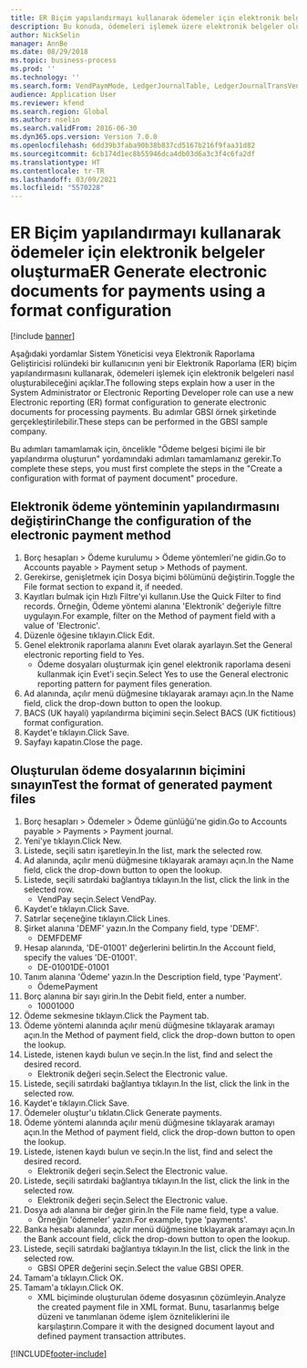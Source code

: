 ```yaml
---
title: ER Biçim yapılandırmayı kullanarak ödemeler için elektronik belgeler oluşturma
description: Bu konuda, ödemeleri işlemek üzere elektronik belgeler oluşturmak için yeni bir Elektronik raporlama (ER) biçimi yapılandırmasının nasıl kullanılacağı açıklanmaktadır.
author: NickSelin
manager: AnnBe
ms.date: 08/29/2018
ms.topic: business-process
ms.prod: ''
ms.technology: ''
ms.search.form: VendPaymMode, LedgerJournalTable, LedgerJournalTransVendPaym, BankAccountTableLookUp
audience: Application User
ms.reviewer: kfend
ms.search.region: Global
ms.author: nselin
ms.search.validFrom: 2016-06-30
ms.dyn365.ops.version: Version 7.0.0
ms.openlocfilehash: 6dd39b3faba90b38b837cd5167b216f9faa31d82
ms.sourcegitcommit: 6cb174d1ec8b55946dca4db03d6a3c3f4c6fa2df
ms.translationtype: HT
ms.contentlocale: tr-TR
ms.lasthandoff: 03/09/2021
ms.locfileid: "5570228"
---
```

# <a name="er-generate-electronic-documents-for-payments-using-a-format-configuration"></a><span data-ttu-id="f125d-103">ER Biçim yapılandırmayı kullanarak ödemeler için elektronik belgeler oluşturma</span><span class="sxs-lookup"><span data-stu-id="f125d-103">ER Generate electronic documents for payments using a format configuration</span></span>

[!include [banner](../../includes/banner.md)]

<span data-ttu-id="f125d-104">Aşağıdaki yordamlar Sistem Yöneticisi veya Elektronik Raporlama Geliştiricisi rolündeki bir kullanıcının yeni bir Elektronik Raporlama (ER) biçim yapılandırmasını kullanarak, ödemeleri işlemek için elektronik belgeleri nasıl oluşturabileceğini açıklar.</span><span class="sxs-lookup"><span data-stu-id="f125d-104">The following steps explain how a user in the System Administrator or Electronic Reporting Developer role can use a new Electronic reporting (ER) format configuration to generate electronic documents for processing payments.</span></span> <span data-ttu-id="f125d-105">Bu adımlar GBSI örnek şirketinde gerçekleştirilebilir.</span><span class="sxs-lookup"><span data-stu-id="f125d-105">These steps can be performed in the GBSI sample company.</span></span>

<span data-ttu-id="f125d-106">Bu adımları tamamlamak için, öncelikle "Ödeme belgesi biçimi ile bir yapılandırma oluşturun" yordamındaki adımları tamamlamanız gerekir.</span><span class="sxs-lookup"><span data-stu-id="f125d-106">To complete these steps, you must first complete the steps in the "Create a configuration with format of payment document" procedure.</span></span>


## <a name="change-the-configuration-of-the-electronic-payment-method"></a><span data-ttu-id="f125d-107">Elektronik ödeme yönteminin yapılandırmasını değiştirin</span><span class="sxs-lookup"><span data-stu-id="f125d-107">Change the configuration of the electronic payment method</span></span>
1. <span data-ttu-id="f125d-108">Borç hesapları > Ödeme kurulumu > Ödeme yöntemleri'ne gidin.</span><span class="sxs-lookup"><span data-stu-id="f125d-108">Go to Accounts payable > Payment setup > Methods of payment.</span></span>
2. <span data-ttu-id="f125d-109">Gerekirse, genişletmek için Dosya biçimi bölümünü değiştirin.</span><span class="sxs-lookup"><span data-stu-id="f125d-109">Toggle the File format section to expand it, if needed.</span></span>
3. <span data-ttu-id="f125d-110">Kayıtları bulmak için Hızlı Filtre'yi kullanın.</span><span class="sxs-lookup"><span data-stu-id="f125d-110">Use the Quick Filter to find records.</span></span> <span data-ttu-id="f125d-111">Örneğin, Ödeme yöntemi alanına 'Elektronik' değeriyle filtre uygulayın.</span><span class="sxs-lookup"><span data-stu-id="f125d-111">For example, filter on the Method of payment field with a value of 'Electronic'.</span></span>
4. <span data-ttu-id="f125d-112">Düzenle öğesine tıklayın.</span><span class="sxs-lookup"><span data-stu-id="f125d-112">Click Edit.</span></span>
5. <span data-ttu-id="f125d-113">Genel elektronik raporlama alanını Evet olarak ayarlayın.</span><span class="sxs-lookup"><span data-stu-id="f125d-113">Set the General electronic reporting field to Yes.</span></span>
    * <span data-ttu-id="f125d-114">Ödeme dosyaları oluşturmak için genel elektronik raporlama deseni kullanmak için Evet'i seçin.</span><span class="sxs-lookup"><span data-stu-id="f125d-114">Select Yes to use the General electronic reporting pattern for payment files generation.</span></span>  
6. <span data-ttu-id="f125d-115">Ad alanında, açılır menü düğmesine tıklayarak aramayı açın.</span><span class="sxs-lookup"><span data-stu-id="f125d-115">In the Name field, click the drop-down button to open the lookup.</span></span>
7. <span data-ttu-id="f125d-116">BACS (UK hayali) yapılandırma biçimini seçin.</span><span class="sxs-lookup"><span data-stu-id="f125d-116">Select BACS (UK fictitious) format configuration.</span></span>
8. <span data-ttu-id="f125d-117">Kaydet'e tıklayın.</span><span class="sxs-lookup"><span data-stu-id="f125d-117">Click Save.</span></span>
9. <span data-ttu-id="f125d-118">Sayfayı kapatın.</span><span class="sxs-lookup"><span data-stu-id="f125d-118">Close the page.</span></span>

## <a name="test-the-format-of-generated-payment-files"></a><span data-ttu-id="f125d-119">Oluşturulan ödeme dosyalarının biçimini sınayın</span><span class="sxs-lookup"><span data-stu-id="f125d-119">Test the format of generated payment files</span></span>
1. <span data-ttu-id="f125d-120">Borç hesapları > Ödemeler > Ödeme günlüğü'ne gidin.</span><span class="sxs-lookup"><span data-stu-id="f125d-120">Go to Accounts payable > Payments > Payment journal.</span></span>
2. <span data-ttu-id="f125d-121">Yeni'ye tıklayın.</span><span class="sxs-lookup"><span data-stu-id="f125d-121">Click New.</span></span>
3. <span data-ttu-id="f125d-122">Listede, seçili satırı işaretleyin.</span><span class="sxs-lookup"><span data-stu-id="f125d-122">In the list, mark the selected row.</span></span>
4. <span data-ttu-id="f125d-123">Ad alanında, açılır menü düğmesine tıklayarak aramayı açın.</span><span class="sxs-lookup"><span data-stu-id="f125d-123">In the Name field, click the drop-down button to open the lookup.</span></span>
5. <span data-ttu-id="f125d-124">Listede, seçili satırdaki bağlantıya tıklayın.</span><span class="sxs-lookup"><span data-stu-id="f125d-124">In the list, click the link in the selected row.</span></span>
    * <span data-ttu-id="f125d-125">VendPay seçin.</span><span class="sxs-lookup"><span data-stu-id="f125d-125">Select VendPay.</span></span>  
6. <span data-ttu-id="f125d-126">Kaydet'e tıklayın.</span><span class="sxs-lookup"><span data-stu-id="f125d-126">Click Save.</span></span>
7. <span data-ttu-id="f125d-127">Satırlar seçeneğine tıklayın.</span><span class="sxs-lookup"><span data-stu-id="f125d-127">Click Lines.</span></span>
8. <span data-ttu-id="f125d-128">Şirket alanına 'DEMF' yazın.</span><span class="sxs-lookup"><span data-stu-id="f125d-128">In the Company field, type 'DEMF'.</span></span>
    * <span data-ttu-id="f125d-129">DEMF</span><span class="sxs-lookup"><span data-stu-id="f125d-129">DEMF</span></span>  
9. <span data-ttu-id="f125d-130">Hesap alanında, 'DE-01001' değerlerini belirtin.</span><span class="sxs-lookup"><span data-stu-id="f125d-130">In the Account field, specify the values 'DE-01001'.</span></span>
    * <span data-ttu-id="f125d-131">DE-01001</span><span class="sxs-lookup"><span data-stu-id="f125d-131">DE-01001</span></span>  
10. <span data-ttu-id="f125d-132">Tanım alanına 'Ödeme' yazın.</span><span class="sxs-lookup"><span data-stu-id="f125d-132">In the Description field, type 'Payment'.</span></span>
    * <span data-ttu-id="f125d-133">Ödeme</span><span class="sxs-lookup"><span data-stu-id="f125d-133">Payment</span></span>  
11. <span data-ttu-id="f125d-134">Borç alanına bir sayı girin.</span><span class="sxs-lookup"><span data-stu-id="f125d-134">In the Debit field, enter a number.</span></span>
    * <span data-ttu-id="f125d-135">1000</span><span class="sxs-lookup"><span data-stu-id="f125d-135">1000</span></span>  
12. <span data-ttu-id="f125d-136">Ödeme sekmesine tıklayın.</span><span class="sxs-lookup"><span data-stu-id="f125d-136">Click the Payment tab.</span></span>
13. <span data-ttu-id="f125d-137">Ödeme yöntemi alanında açılır menü düğmesine tıklayarak aramayı açın.</span><span class="sxs-lookup"><span data-stu-id="f125d-137">In the Method of payment field, click the drop-down button to open the lookup.</span></span>
14. <span data-ttu-id="f125d-138">Listede, istenen kaydı bulun ve seçin.</span><span class="sxs-lookup"><span data-stu-id="f125d-138">In the list, find and select the desired record.</span></span>
    * <span data-ttu-id="f125d-139">Elektronik değeri seçin.</span><span class="sxs-lookup"><span data-stu-id="f125d-139">Select the Electronic value.</span></span>  
15. <span data-ttu-id="f125d-140">Listede, seçili satırdaki bağlantıya tıklayın.</span><span class="sxs-lookup"><span data-stu-id="f125d-140">In the list, click the link in the selected row.</span></span>
16. <span data-ttu-id="f125d-141">Kaydet'e tıklayın.</span><span class="sxs-lookup"><span data-stu-id="f125d-141">Click Save.</span></span>
17. <span data-ttu-id="f125d-142">Ödemeler oluştur'u tıklatın.</span><span class="sxs-lookup"><span data-stu-id="f125d-142">Click Generate payments.</span></span>
18. <span data-ttu-id="f125d-143">Ödeme yöntemi alanında açılır menü düğmesine tıklayarak aramayı açın.</span><span class="sxs-lookup"><span data-stu-id="f125d-143">In the Method of payment field, click the drop-down button to open the lookup.</span></span>
19. <span data-ttu-id="f125d-144">Listede, istenen kaydı bulun ve seçin.</span><span class="sxs-lookup"><span data-stu-id="f125d-144">In the list, find and select the desired record.</span></span>
    * <span data-ttu-id="f125d-145">Elektronik değeri seçin.</span><span class="sxs-lookup"><span data-stu-id="f125d-145">Select the Electronic value.</span></span>  
20. <span data-ttu-id="f125d-146">Listede, seçili satırdaki bağlantıya tıklayın.</span><span class="sxs-lookup"><span data-stu-id="f125d-146">In the list, click the link in the selected row.</span></span>
    * <span data-ttu-id="f125d-147">Elektronik değeri seçin.</span><span class="sxs-lookup"><span data-stu-id="f125d-147">Select the Electronic value.</span></span>  
21. <span data-ttu-id="f125d-148">Dosya adı alanına bir değer girin.</span><span class="sxs-lookup"><span data-stu-id="f125d-148">In the File name field, type a value.</span></span>
    * <span data-ttu-id="f125d-149">Örneğin 'ödemeler' yazın.</span><span class="sxs-lookup"><span data-stu-id="f125d-149">For example, type 'payments'.</span></span>  
22. <span data-ttu-id="f125d-150">Banka hesabı alanında, açılır menü düğmesine tıklayarak aramayı açın.</span><span class="sxs-lookup"><span data-stu-id="f125d-150">In the Bank account field, click the drop-down button to open the lookup.</span></span>
23. <span data-ttu-id="f125d-151">Listede, seçili satırdaki bağlantıya tıklayın.</span><span class="sxs-lookup"><span data-stu-id="f125d-151">In the list, click the link in the selected row.</span></span>
    * <span data-ttu-id="f125d-152">GBSI OPER değerini seçin.</span><span class="sxs-lookup"><span data-stu-id="f125d-152">Select the value GBSI OPER.</span></span>  
24. <span data-ttu-id="f125d-153">Tamam'a tıklayın.</span><span class="sxs-lookup"><span data-stu-id="f125d-153">Click OK.</span></span>
25. <span data-ttu-id="f125d-154">Tamam'a tıklayın.</span><span class="sxs-lookup"><span data-stu-id="f125d-154">Click OK.</span></span>
    * <span data-ttu-id="f125d-155">XML biçiminde oluşturulan ödeme dosyasının çözümleyin.</span><span class="sxs-lookup"><span data-stu-id="f125d-155">Analyze the created payment file in XML format.</span></span> <span data-ttu-id="f125d-156">Bunu, tasarlanmış belge düzeni ve tanımlanan ödeme işlem özniteliklerini ile karşılaştırın.</span><span class="sxs-lookup"><span data-stu-id="f125d-156">Compare it with the designed document layout and defined payment transaction attributes.</span></span>  



[!INCLUDE[footer-include](../../../../includes/footer-banner.md)]